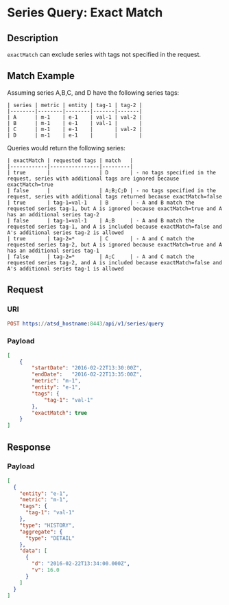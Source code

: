 # Series Query: Exact Match

## Description

`exactMatch` can exclude series with tags not specified in the request.

## Match Example

Assuming series A,B,C, and D have the following series tags:

```ls
| series | metric | entity | tag-1 | tag-2 |
|--------|--------|--------|-------|-------|
| A      | m-1    | e-1    | val-1 | val-2 |
| B      | m-1    | e-1    | val-1 |       |
| C      | m-1    | e-1    |       | val-2 |
| D      | m-1    | e-1    |       |       |
```

Queries would return the following series:

```ls
| exactMatch | requested tags | match   |
|------------|----------------|---------|
| true       |                | D       | - no tags specified in the request, series with additional tags are ignored because exactMatch=true
| false      |                | A;B;C;D | - no tags specified in the request, series with additional tags returned because exactMatch=false
| true       | tag-1=val-1    | B       | - A and B match the requested series tag-1, but A is ignored because exactMatch=true and A has an additional series tag-2
| false      | tag-1=val-1    | A;B     | - A and B match the requested series tag-1, and A is included because exactMatch=false and A's additional series tag-2 is allowed
| true       | tag-2=*        | C       | - A and C match the requested series tag-2, but A is ignored because exactMatch=true and A has an additional series tag-1
| false      | tag-2=*        | A;C     | - A and C match the requested series tag-2, and A is included because exactMatch=false and A's additional series tag-1 is allowed
```

## Request

### URI

```elm
POST https://atsd_hostname:8443/api/v1/series/query
```

### Payload

```json
[
    {
        "startDate": "2016-02-22T13:30:00Z",
        "endDate":   "2016-02-22T13:35:00Z",
        "metric": "m-1",        
        "entity": "e-1",
        "tags": {
            "tag-1": "val-1"
        },
        "exactMatch": true
    }
]
```

## Response

### Payload

```json
[
  {
    "entity": "e-1",
    "metric": "m-1",
    "tags": {
      "tag-1": "val-1"
    },
    "type": "HISTORY",
    "aggregate": {
      "type": "DETAIL"
    },
    "data": [
      {
        "d": "2016-02-22T13:34:00.000Z",
        "v": 16.0
      }
    ]
  }
]
```
